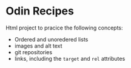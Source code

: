 # Odin Recipes

Html project to pracice the following concepts:

- Ordered and unoredered lists
- images and alt text
- git repositories
- links, including the `target` and `rel` attributes

